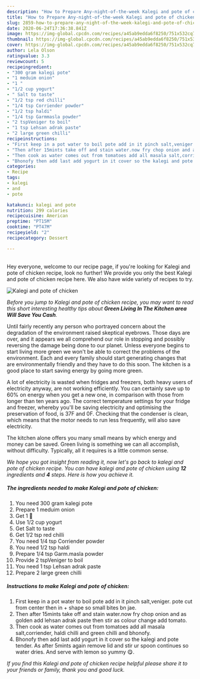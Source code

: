 ```yaml
---
description: "How to Prepare Any-night-of-the-week Kalegi and pote of chicken"
title: "How to Prepare Any-night-of-the-week Kalegi and pote of chicken"
slug: 2859-how-to-prepare-any-night-of-the-week-kalegi-and-pote-of-chicken
date: 2020-06-24T17:36:38.841Z
image: https://img-global.cpcdn.com/recipes/a45ab9edda6f8250/751x532cq70/kalegi-and-pote-of-chicken-recipe-main-photo.jpg
thumbnail: https://img-global.cpcdn.com/recipes/a45ab9edda6f8250/751x532cq70/kalegi-and-pote-of-chicken-recipe-main-photo.jpg
cover: https://img-global.cpcdn.com/recipes/a45ab9edda6f8250/751x532cq70/kalegi-and-pote-of-chicken-recipe-main-photo.jpg
author: Lela Olson
ratingvalue: 3.3
reviewcount: 5
recipeingredient:
- "300 gram kalegi pote"
- "1 meduim onion"
- "1 "
- "1/2 cup yogurt"
- " Salt to taste"
- "1/2 tsp red chilli"
- "1/4 tsp Corriender powder"
- "1/2 tsp haldi"
- "1/4 tsp Garmmasla powder"
- "2 tspVeniger to boil"
- "1 tsp Lehsan adrak paste"
- "2 large green chilli"
recipeinstructions:
- "First keep in a pot water to boil pote add in it pinch salt,veniger. pote cut from center then in + shape so small bites bn jae."
- "Then after 15mints take off and stain water.now fry chop onion and as golden add lehsan adrak paste then stir as colour change add tomato."
- "Then cook as water comes out from tomatoes add all masala salt,corriender, haldi chilli and green chilli and bhonofy."
- "Bhonofy then add last add yogurt in it cover so the kalegi and pote tender. As after 5mints again remove lid and stir ur spoon continues so water dries. And serve with lemon so yummy 😋."
categories:
- Recipe
tags:
- kalegi
- and
- pote

katakunci: kalegi and pote 
nutrition: 299 calories
recipecuisine: American
preptime: "PT15M"
cooktime: "PT47M"
recipeyield: "2"
recipecategory: Dessert

---
```

<br>
Hey everyone, welcome to our recipe page, if you're looking for Kalegi and pote of chicken recipe, look no further! We provide you only the best Kalegi and pote of chicken recipe here. We also have wide variety of recipes to try.
<br>


![Kalegi and pote of chicken](https://img-global.cpcdn.com/recipes/a45ab9edda6f8250/751x532cq70/kalegi-and-pote-of-chicken-recipe-main-photo.jpg)

<i>Before you jump to Kalegi and pote of chicken recipe, you may want to read this short interesting healthy tips about 
<strong>Green Living In The Kitchen area Will Save You Cash</strong>.</i>
</br>

Until fairly recently any person who portrayed concern about the degradation of the environment raised skeptical eyebrows. Those days are over, and it appears we all comprehend our role in stopping and possibly reversing the damage being done to our planet. Unless everyone begins to start living more green we won't be able to correct the problems of the environment. Each and every family should start generating changes that are environmentally friendly and they have to do this soon. The kitchen is a good place to start saving energy by going more green.

A lot of electricity is wasted when fridges and freezers, both heavy users of electricity anyway, are not working efficiently. You can certainly save up to 60% on energy when you get a new one, in comparison with those from longer than ten years ago. The correct temperature settings for your fridge and freezer, whereby you'll be saving electricity and optimising the preservation of food, is 37F and 0F. Checking that the condenser is clean, which means that the motor needs to run less frequently, will also save electricity.

The kitchen alone offers you many small means by which energy and money can be saved. Green living is something we can all accomplish, without difficulty. Typically, all it requires is a little common sense.


<i>We hope you got insight from reading it, now let's go back to kalegi and pote of chicken recipe. You can have kalegi and pote of chicken using <strong>12</strong> ingredients and <strong>4</strong> steps. Here is how you achieve it.
</i>

##### The ingredients needed to make Kalegi and pote of chicken:

1. You need 300 gram kalegi pote
1. Prepare 1 meduim onion
1. Get 1 🍅
1. Use 1/2 cup yogurt
1. Get  Salt to taste
1. Get 1/2 tsp red chilli
1. You need 1/4 tsp Corriender powder
1. You need 1/2 tsp haldi
1. Prepare 1/4 tsp Garm.masla powder
1. Provide 2 tspVeniger to boil
1. You need 1 tsp Lehsan adrak paste
1. Prepare 2 large green chilli


##### Instructions to make Kalegi and pote of chicken:

1. First keep in a pot water to boil pote add in it pinch salt,veniger. pote cut from center then in + shape so small bites bn jae.
1. Then after 15mints take off and stain water.now fry chop onion and as golden add lehsan adrak paste then stir as colour change add tomato.
1. Then cook as water comes out from tomatoes add all masala salt,corriender, haldi chilli and green chilli and bhonofy.
1. Bhonofy then add last add yogurt in it cover so the kalegi and pote tender. As after 5mints again remove lid and stir ur spoon continues so water dries. And serve with lemon so yummy 😋.


<i>If you find this Kalegi and pote of chicken recipe helpful please share it to your friends or family, thank you and good luck.</i>
